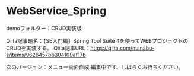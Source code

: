 # WebService_Spring

demoフォルダー：CRUD実装版

Qiita記事題名：【SE入門編】Spring Tool Suite 4を使ってWEBプロジェクトのCRUDを実装する。
Qiita記事URL：https://qiita.com/manabu-s/items/9626457bb304109af17b

次のバージョン：メニュー画面作成
編集中です、しばらくお待ちください。
